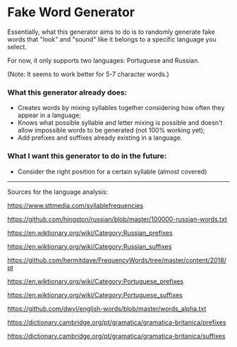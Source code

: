 # Fake Word Generator
Essentially, what this generator aims to do is to randomly generate fake words that "look" and "sound" like it belongs to a specific language you select.

For now, it only supports two languages: Portuguese and Russian.

(Note: It seems to work better for 5-7 character words.)

### What this generator already does:
  * Creates words by mixing syllables together considering how often they appear in a language;
  * Knows what possible syllable and letter mixing is possible and doesn't allow impossible words to be generated (not 100% working yet);
  * Add prefixes and suffixes already existing in a language.

### What I want this generator to do in the future:
  * Consider the right position for a certain syllable (almost covered)


------
Sources for the language analysis:

https://www.sttmedia.com/syllablefrequencies

https://github.com/hingston/russian/blob/master/100000-russian-words.txt

https://en.wiktionary.org/wiki/Category:Russian_prefixes

https://en.wiktionary.org/wiki/Category:Russian_suffixes

https://github.com/hermitdave/FrequencyWords/tree/master/content/2018/pt

https://en.wiktionary.org/wiki/Category:Portuguese_prefixes

https://en.wiktionary.org/wiki/Category:Portuguese_suffixes

https://github.com/dwyl/english-words/blob/master/words_alpha.txt

https://dictionary.cambridge.org/pt/gramatica/gramatica-britanica/prefixes

https://dictionary.cambridge.org/pt/gramatica/gramatica-britanica/suffixes
